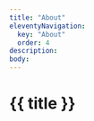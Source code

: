 ```yaml
---
title: "About"
eleventyNavigation:
  key: "About"
  order: 4
description:
body:
---
```

<h1>{{ title }}</h1>
